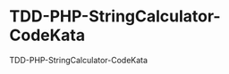 TDD-PHP-StringCalculator-CodeKata
=================================

TDD-PHP-StringCalculator-CodeKata